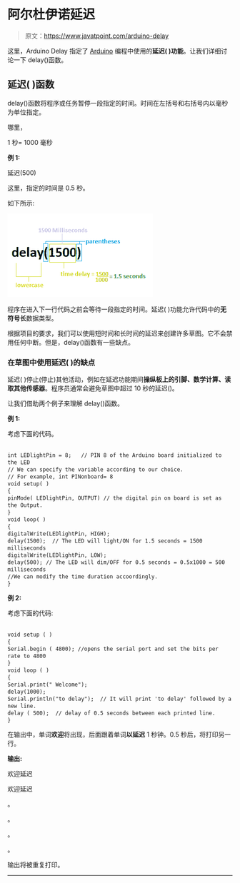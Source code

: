 # 阿尔杜伊诺延迟

> 原文：<https://www.javatpoint.com/arduino-delay>

这里，Arduino Delay 指定了 [Arduino](https://www.javatpoint.com/arduino) 编程中使用的**延迟( )功能**。让我们详细讨论一下 delay()函数。

## 延迟( )函数

delay()函数将程序或任务暂停一段指定的时间。时间在左括号和右括号内以毫秒为单位指定。

哪里，

1 秒= 1000 毫秒

**例 1:**

延迟(500)

这里，指定的时间是 0.5 秒。

如下所示:

![Arduino Delay](img/7b86c9fa9f30f06d08fef37ee637ec11.png)

程序在进入下一行代码之前会等待一段指定的时间。延迟( )功能允许代码中的**无符号长**数据类型。

根据项目的要求，我们可以使用短时间和长时间的延迟来创建许多草图。它不会禁用任何中断。但是，delay()函数有一些缺点。

### 在草图中使用延迟( )的缺点

延迟( )停止(停止)其他活动，例如在延迟功能期间**操纵板上的引脚、数学计算、读取其他传感器**。程序员通常会避免草图中超过 10 秒的延迟()。

让我们借助两个例子来理解 delay()函数。

**例 1:**

考虑下面的代码。

```

int LEDlightPin = 8;   // PIN 8 of the Arduino board initialized to the LED
// We can specify the variable according to our choice.
// For example, int PINonboard= 8
void setup( )
{
pinMode( LEDlightPin, OUTPUT) // the digital pin on board is set as the Output.
}
void loop( )
{
digitalWrite(LEDlightPin, HIGH);
delay(1500);  // The LED will light/ON for 1.5 seconds = 1500 milliseconds
digitalWrite(LEDlightPin, LOW);
delay(500); // The LED will dim/OFF for 0.5 seconds = 0.5x1000 = 500 milliseconds
//We can modify the time duration accoordingly.
}

```

**例 2:**

考虑下面的代码:

```

void setup ( )
{ 
Serial.begin ( 4800); //opens the serial port and set the bits per rate to 4800
}
void loop ( )
{
Serial.print(" Welcome");
delay(1000);   
Serial.println("to delay");  // It will print 'to delay' followed by a new line.
delay ( 500);  // delay of 0.5 seconds between each printed line.
}

```

在输出中，单词**欢迎**将出现，后面跟着单词**以延迟** 1 秒钟。0.5 秒后，将打印另一行。

**输出:**

欢迎延迟

欢迎延迟

。

。

。

。

输出将被重复打印。

* * *